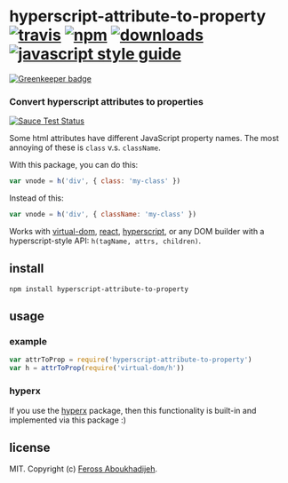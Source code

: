 # hyperscript-attribute-to-property [![travis][travis-image]][travis-url] [![npm][npm-image]][npm-url] [![downloads][downloads-image]][downloads-url] [![javascript style guide][standard-image]][standard-url]

[![Greenkeeper badge](https://badges.greenkeeper.io/feross/hyperscript-attribute-to-property.svg)](https://greenkeeper.io/)

[travis-image]: https://img.shields.io/travis/feross/hyperscript-attribute-to-property/master.svg
[travis-url]: https://travis-ci.org/feross/hyperscript-attribute-to-property
[npm-image]: https://img.shields.io/npm/v/hyperscript-attribute-to-property.svg
[npm-url]: https://npmjs.org/package/hyperscript-attribute-to-property
[downloads-image]: https://img.shields.io/npm/dm/hyperscript-attribute-to-property.svg
[downloads-url]: https://npmjs.org/package/hyperscript-attribute-to-property
[standard-image]: https://img.shields.io/badge/code_style-standard-brightgreen.svg
[standard-url]: https://standardjs.com

### Convert hyperscript attributes to properties

[![Sauce Test Status](https://saucelabs.com/browser-matrix/hyperscript-attr.svg)](https://saucelabs.com/u/hyperscript-attr)

Some html attributes have different JavaScript property names. The most annoying of these
is `class` v.s. `className`.

With this package, you can do this:

```js
var vnode = h('div', { class: 'my-class' })
```

Instead of this:

```js
var vnode = h('div', { className: 'my-class' })
```

Works with [virtual-dom](https://www.npmjs.com/package/virtual-dom), [react](https://www.npmjs.com/package/react), [hyperscript](https://www.npmjs.com/package/hyperscript), or any DOM builder with a hyperscript-style API: `h(tagName, attrs, children)`.

## install

```
npm install hyperscript-attribute-to-property
```

## usage

###  example

```js
var attrToProp = require('hyperscript-attribute-to-property')
var h = attrToProp(require('virtual-dom/h'))
```

### hyperx

If you use the [hyperx](https://npmjs.com/package/hyperx) package, then this functionality
is built-in and implemented via this package :)

## license

MIT. Copyright (c) [Feross Aboukhadijeh](http://feross.org).
